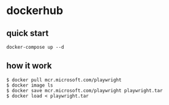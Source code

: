# dockerhub

## quick start
```
docker-compose up --d
```

## how it work
```
$ docker pull mcr.microsoft.com/playwright
$ docker image ls
$ docker save mcr.microsoft.com/playwright playwright.tar
$ docker load < playwright.tar
```
